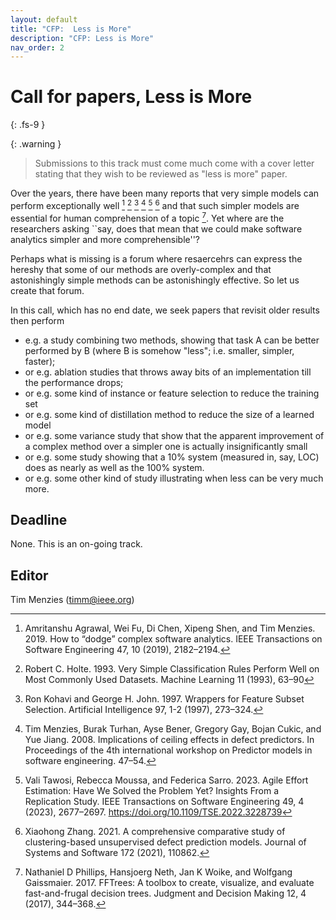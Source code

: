 ```yaml
---
layout: default
title: "CFP:  Less is More"
description: "CFP: Less is More"
nav_order: 2
---
```


# Call for papers, Less is More
{: .fs-9 }

{: .warning }
> Submissions to this track must come  much come with a cover letter stating that they wish to be reviewed as "less is more" paper.

Over the years, there have been many reports  that very simple models can perform exceptionally well [^am] [^ho] [^ko] [^me] [^ta] [^za]
and that such simpler models are essential for human comprehension of a topic [^pi].
Yet where are the researchers asking ``say, does
that mean that we could make software analytics simpler and more comprehensible''?

[^am]: Amritanshu Agrawal, Wei Fu, Di Chen, Xipeng Shen, and Tim Menzies. 2019. How to “dodge” complex software analytics. IEEE Transactions on Software Engineering 47, 10 (2019), 2182–2194.
[^gi]: Gigerenzer G. Why Heuristics Work. Perspect Psychol Sci. 2008 Jan;3(1):20-9. doi: 10.1111/j.1745-6916.2008.00058.x. PMID: 26158666.
[^ho]: Robert C. Holte. 1993. Very Simple Classification Rules Perform Well on Most Commonly Used Datasets. Machine Learning 11 (1993), 63–90
[^ko]: Ron Kohavi and George H. John. 1997. Wrappers for Feature Subset Selection. Artificial Intelligence 97, 1-2 (1997), 273–324. 
[^me]: Tim Menzies, Burak Turhan, Ayse Bener, Gregory Gay, Bojan Cukic, and Yue Jiang. 2008. Implications of ceiling effects in defect predictors. In Proceedings of the 4th international workshop on Predictor models in software engineering. 47–54.
[^pi]: Nathaniel D Phillips, Hansjoerg Neth, Jan K Woike, and Wolfgang Gaissmaier. 2017. FFTrees: A toolbox to create, visualize, and evaluate fast-and-frugal decision trees. Judgment and Decision Making 12, 4 (2017), 344–368.
[^ta]: Vali Tawosi, Rebecca Moussa, and Federica Sarro. 2023. Agile Effort Estimation: Have We Solved the Problem Yet? Insights From a Replication Study. IEEE Transactions on Software Engineering 49, 4 (2023), 2677–2697. https://doi.org/10.1109/TSE.2022.3228739
[^za]: Xiaohong Zhang. 2021. A comprehensive comparative study of clustering-based unsupervised defect prediction models. Journal of Systems and Software 172 (2021), 110862. 

Perhaps what is missing is a forum where resaercehrs can express the hereshy that some of our methods are overly-complex and that astonishingly simple methods can be astonishingly effective.
So let us create that forum.

In this call, which has no end date, we seek papers that revisit older results then perform 

- e.g. a study combining two methods, showing that task A can be better performed by B (where B is somehow "less"; i.e. smaller, simpler, faster);
- or e.g. ablation studies that throws away bits  of an implementation till  the performance drops;
- or e.g. some kind of  instance or feature selection to reduce the training set
- or e.g. some kind of distillation method to reduce the size of a learned model
- or e.g. some variance study that show that the apparent improvement of a complex method over a simpler one is actually insignificantly small
- or e.g. some study showing that a 10% system (measured in, say,  LOC) does as nearly as well  as the 100% system.
- or e.g. some other kind of study illustrating when less can be very much more.

## Deadline

None. This is an on-going track.

## Editor
Tim Menzies (timm@ieee.org)
